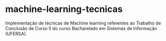 # machine-learning-tecnicas
Implementação de técnicas de Machine learning referentes ao Trabalho de Conclusão de Curso II do curso Bacharelado em Sistemas de Informação (UFERSA).
